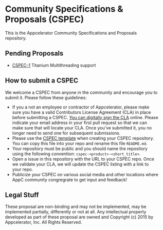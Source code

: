 # Community Specifications & Proposals (CSPEC)

This is the Appcelerator Community Specifications and Proposals repository.

## Pending Proposals

- [CSPEC-1](https://github.com/appcelerator/cspec-titanium-multithreading) Titanium Multithreading support

## How to submit a CSPEC

We welcome a CSPEC from anyone in the community and encourage you to submit it.  Please follow these guidelines:

- If you a not an employee or contractor of Appcelerator, please make sure you have a valid Contributors License Agreement (CLA) in place before submitting a CSPEC. [You can digitally sign the CLA](http://bit.ly/app_cla) online. Please indicate your email address in your first pull request so that we can make sure that will locate your CLA.  Once you've submitted it, you no longer need to send one for subsequent submissions.
- Please use the [CSPEC template](template.md) when creating your CSPEC repository.  You can copy this file into your repo and rename this file `README.md`.
- Your repository must be public and you should name the repository using the following convention: `cspec-<product>-<short_title>`.
- Open a issue in this repository with the URL to your CSPEC repo. Once we validate your CLA, we will update the CSPEC listing with a link to your repo.
- Publicize your CSPEC on various social media and other locations where AppC community congregrate to get input and feedback!

## Legal Stuff

These proposal are non-binding and may not be implemented, may be implemented partially, differently or not at all. Any intellectual property developed as part of these proposal are owned and Copyright (c) 2015 by Appcelerator, Inc. All Rights Reserved.

